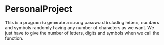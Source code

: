 # PersonalProject
This is a program to generate a strong password including letters, numbers and symbols randomly having any number of characters as we want.
We just have to give the number of letters, digits and symbols when we call the function.
